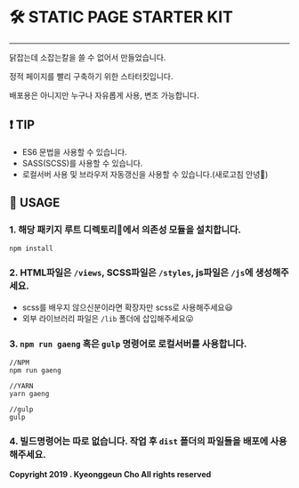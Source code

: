 # 🛠 STATIC PAGE STARTER KIT

---

닭잡는데 소잡는칼을 쓸 수 없어서 만들었습니다.

정적 페이지를 빨리 구축하기 위한 스타터킷입니다.

배포용은 아니지만 누구나 자유롭게 사용, 변조 가능합니다.

## ❗️ TIP

- ES6 문법을 사용할 수 있습니다.
- SASS(SCSS)를 사용할 수 있습니다.
- 로컬서버 사용 및 브라우저 자동갱신을 사용할 수 있습니다.(새로고침 안녕👋)

## 📃 USAGE

### 1. 해당 패키지 루트 디렉토리📁에서 의존성 모듈을 설치합니다.

```
npm install
```

### 2. HTML파일은 `/views`, SCSS파일은 `/styles`, js파일은 `/js`에 생성해주세요.
 - scss를 배우지 않으신분이라면 확장자만 scss로 사용해주세요😃
 - 외부 라이브러리 파일은 `/lib` 폴더에 삽입해주세요😛

### 3. `npm run gaeng` 혹은 `gulp` 명령어로 로컬서버를 사용합니다.

```
//NPM
npm run gaeng

//YARN
yarn gaeng

//gulp
gulp
```

### 4. 빌드명령어는 따로 없습니다. 작업 후 `dist` 폴더의 파일들을 배포에 사용해주세요.





**Copyright 2019 . Kyeonggeun Cho All rights reserved**